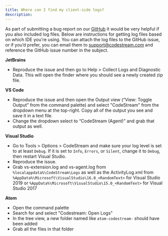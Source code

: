 ```yaml
---
title: Where can I find my client-side logs?
description: 
---
```


As part of submitting a bug report on our
[GitHub](https://github.com/TeamCodeStream/CodeStream/issues) it would be very
helpful if you also included log files. Below are instructions for getting log
files based on which IDE you're using. You can attach the log files to the
GitHub issue, or if you’d prefer, you can email them to support@codestream.com
and reference the GitHub issue number in the subject.

**JetBrains**
<!--- Go to Help > Diagnostic Tools > Debug Log Settings… in your IDE.
- In the "Custom Debug Log Configuration" dialog, add `#com.codestream:trace`
  and then click OK. (Note that you can remove this after you’ve sent us the log
  files so that logging isn't as verbose.)
- Restart the IDE.-->
- Reproduce the issue and then go to Help > Collect Logs and Diagnostic Data.
  This will open the finder where you should see a newly created zip file.

**VS Code**
- Reproduce the issue and then open the Output view (“View: Toggle Output” from
  the command palette) and select "CodeStream" from the dropdown menu at the
  top-right. Copy all of the output you see and save it in a text file.
- Change the dropdown select to “CodeStream (Agent)” and grab that output as well.

**Visual Studio**
- Go to Tools > Options > CodeStream and make sure your log level is set to at
  least `Debug`. If it is set to `Info`, `Errors`, or `Silent`, change it to
  `Debug`, then restart Visual Studio.
- Reproduce the issue.
- Grab vs-extension.log and vs-agent.log from `%localappdata%\CodeStream\Logs`
  as well as the ActivityLog.xml from
  `%AppData%\Microsoft\VisualStudio\16.0_<RandomText>` for Visual Studio 2019 or
  `%AppData%\Microsoft\VisualStudio\15.0_<RandomText>` for Visual Studio 2017

**Atom**
- Open the command palette
- Search for and select "Codestream: Open Logs"
- In the tree view, a new folder named like `atom-codestream-` should have been added
- Grab all the files in that folder

